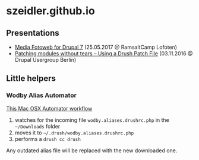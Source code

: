 # szeidler.github.io

## Presentations

* [Media Fotoweb for Drupal 7](https://szeidler.github.io/fotoweb-presentation/) (25.05.2017 @ RamsaltCamp Lofoten)
* [Patching modules without tears – Using a Drush Patch File](https://docs.google.com/a/ramsalt.com/presentation/d/1GCnHI25R-71VnSEQE3ay_kg-S0UccLaS1_5EfSgrgVM/embed?start=false&loop=false&delayms=3000&usp=embed_googleplus) (03.11.2016 @ Drupal Usergroup Berlin)

## Little helpers

### Wodby Alias Automator

[This Mac OSX Automator workflow](https://www.dropbox.com/s/fx7hosg527qojqu/move-drush-wodby-aliases.workflow.zip?dl=0)

1. watches for the incoming file `wodby.aliases.drushrc.php` in the `~/Downloads` folder
2. moves it to `~/.drush/wodby.aliases.drushrc.php`
3. performs a `drush cc drush`

Any outdated alias file will be replaced with the new downloaded one.
